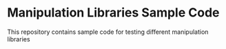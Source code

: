 # Manipulation Libraries Sample Code

This repository contains sample code for testing different manipulation libraries
